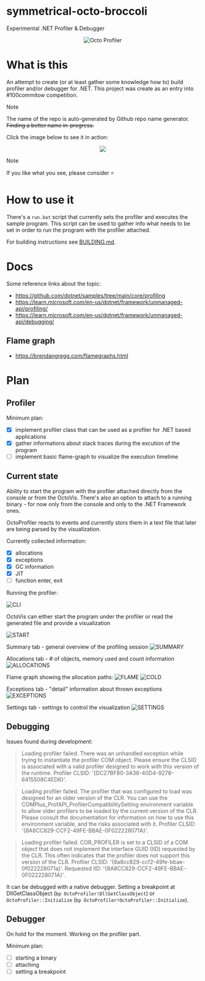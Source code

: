 # symmetrical-octo-broccoli
Experimental .NET Profiler &amp; Debugger

<p align="center">
<img src="img/logo.jpeg" alt="Octo Profiler" />
</center>

# What is this #
An attempt to create (or at least gather some knowledge how to) build profiler and/or debugger for .NET.
This project was create as an entry into #100commitow competition.

> [!NOTE]
> The name of the repo is auto-generated by Github repo name generator. ~~Finding a better name in-progress.~~

Click the image below to see it in action:
<p align="center">
<a href="https://www.dropbox.com/scl/fi/04hipywza185yj8gcmw0b/octo-profiler.gif?rlkey=jnq7vz5r4rzdek7kmx1sqiist&e=1&st=4fueg308&dl=0&raw=1">
<img src="img/in_action.png" /></a>
</p>

> [!NOTE]
> If you like what you see, please consider :star:

# How to use it #
There's a `run.bat` script that currently sets the profiler and executes the sample program. This script can be used to gather info
what needs to be set in order to run the program with the profiler attached.

For building instructions see [BUILDING.md](BUILDING.md).

# Docs #
Some reference links about the topic:
- https://github.com/dotnet/samples/tree/main/core/profiling
- https://learn.microsoft.com/en-us/dotnet/framework/unmanaged-api/profiling/
- https://learn.microsoft.com/en-us/dotnet/framework/unmanaged-api/debugging/

## Flame graph ##
- https://brendangregg.com/flamegraphs.html

# Plan #

## Profiler ##

Minimum plan:
- [x] implement profiler class that can be used as a profiler for .NET based applications
- [x] gather informations about stack traces during the excution of the program
- [ ] implement basic flame-graph to visualize the execution timelime

## Current state ##

Ability to start the program with the profiler attached directly from the console or from the OctoVis. There's also an option to attach to a running binary - for now only from the console and only to the .NET Framework ones.

OctoProfiler reacts to events and currently stors them in a text file that later are being parsed by the visualization.

Currently collected information:
- [x] allocations
- [x] exceptions
- [x] GC information
- [x] JIT
- [ ] function enter, exit

Running the profiler:

![CLI](img/cli.png)

OctoVis can either start the program under the profiler or read the generated file and provide a visualization

![START](img/gui_start.png)

Summary tab - general overview of the profiling session
![SUMMARY](img/gui_summary.png)

Allocations tab - # of objects, memory used and count information
![ALLOCATIONS](img/gui_allocations.png)

Flame graph showing the allocation paths:
![FLAME](img/gui_flame_hot.png)
![COLD](img/gui_flame_cold.png)

Exceptions tab - "detail" information about thrown exceptions
![EXCEPTIONS](img/gui_exceptions.png)

Settings tab - settings to control the visualization
![SETTINGS](img/gui_settings.png)

## Debugging ##

Issues found during development:

> Loading profiler failed.  There was an unhandled exception while trying to instantiate the profiler COM object.  Please ensure the CLSID is associated with a valid profiler designed to work with this version of the runtime.  Profiler CLSID: '{DC27BF80-3A36-40D4-9278-6415508C4ED6}'.

> Loading profiler failed.   The profiler that was configured to load was designed for an older version of the CLR.  You can use the COMPlus_ProfAPI_ProfilerCompatibilitySetting environment variable to allow older profilers to be loaded by the current version of the CLR.  Please consult the documentation for information on how to use this environment variable, and the risks associated with it.  Profiler CLSID: '{8A8CC829-CCF2-49FE-BBAE-0F022228071A}'.

> Loading profiler failed.  COR_PROFILER is set to a CLSID of a COM object that does not implement the interface GUID (IID) requested by the CLR.  This often indicates that the profiler does not support this version of the CLR.  Profiler CLSID: '{8a8cc829-ccf2-49fe-bbae-0f022228071a}'.  Requested IID: '{8A8CC829-CCF2-49FE-BBAE-0F022228071A}'.

It can be debugged with a native debugger. Setting a breakpoint at DllGetClassObject (`bp OctoProfiler!DllGetClassObject`) or `OctoProfiler::Initialize` (`bp OctoProfiler!OctoProfiler::Initialize`).

## Debugger ##

On hold for the moment. Working on the profiler part.

Minimum plan:
- [ ] starting a binary
- [ ] attaching
- [ ] setting a breakpoint
